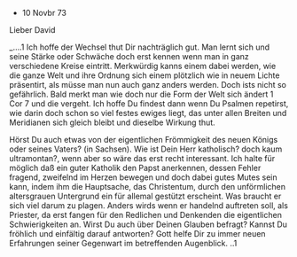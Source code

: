 + 10 Novbr 73

Lieber David

_....1 Ich hoffe der Wechsel thut Dir nachträglich gut. Man lernt sich und seine Stärke oder Schwäche doch erst kennen wenn man in ganz verschiedene Kreise eintritt. Merkwürdig kanns einem dabei werden, wie die ganze Welt und ihre Ordnung sich einem plötzlich wie in neuem Lichte präsentirt, als müsse man nun auch ganz anders werden. Doch ists nicht so gefährlich. Bald merkt man wie doch nur die Form der Welt sich ändert 1 Cor 7 und die vergeht. Ich hoffe Du findest dann wenn Du Psalmen repetirst, wie darin doch schon so viel festes ewiges liegt, das unter allen Breiten und Meridianen sich gleich bleibt und dieselbe Wirkung thut.

Hörst Du auch etwas von der eigentlichen Frömmigkeit des neuen Königs oder seines Vaters? (in Sachsen). Wie ist Dein Herr katholisch? doch kaum ultramontan?, wenn aber so wäre das erst recht interessant. Ich halte für möglich daß ein guter Katholik den Papst anerkennen, dessen Fehler fragend, zweifelnd im Herzen bewegen und doch dabei gutes Mutes sein kann, indem ihm die Hauptsache, das Christentum, durch den unförmlichen altersgrauen Untergrund ein für allemal gestützt erscheint. Was braucht er sich viel darum zu plagen. Anders wirds wenn er handelnd auftreten soll, als Priester, da erst fangen für den Redlichen und Denkenden die eigentlichen Schwierigkeiten an. Wirst Du auch über Deinen Glauben befragt? Kannst Du fröhlich und einfältig darauf antworten? Gott helfe Dir zu immer neuen Erfahrungen seiner Gegenwart im betreffenden Augenblick. ..1
